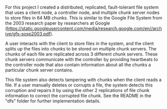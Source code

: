 For this project I created a distributed, replicated, fault-tolerant file system that uses a client node, a controller node, and multiple chunk server nodes to store files in 64 MB chunks. This is similar to the Google File System from the 2003 research paper by researchers at Google (https://static.googleusercontent.com/media/research.google.com/en//archive/gfs-sosp2003.pdf). 

A user interacts with the client to store files in the system, and the client splits up the files into chunks to be stored on multiple chunk servers. The chunks of each file are replicated across 3 different chunk servers. These chunk servers communicate with the controller by providing heartbeats to the controller node that also contain information about all the chunks a particular chunk server contains. 


This file system also detects tampering with chunks when the client reads a file. If a user manually deletes or corrupts a file, the system detects this corruption and repairs it by using the other 2 replications of file chunk information to correct the corrupted file chunk. See the README in the "dfs" folder for further implementation details.
